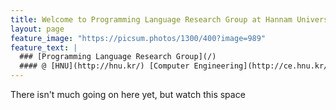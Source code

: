 ```yaml
---
title: Welcome to Programming Language Research Group at Hannam University, Daejeon, Korea
layout: page
feature_image: "https://picsum.photos/1300/400?image=989"
feature_text: |
  ### [Programming Language Research Group](/)
  #### @ [HNU](http://hnu.kr/) [Computer Engineering](http://ce.hnu.kr/)
---
```


There isn't much going on here yet, but watch this space
